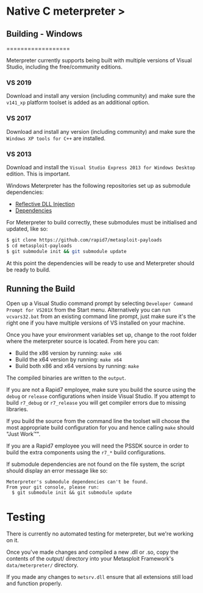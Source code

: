 # Native C meterpreter >

## Building - Windows
==================

Meterpreter currently supports being built with multiple versions of Visual Studio, including the free/community editions.

### VS 2019
Download and install any version (including community) and make sure the `v141_xp` platform toolset is added as an additional option.

### VS 2017
Download and install any version (including community) and make sure the `Windows XP tools for C++` are installed.

### VS 2013
Download and install the `Visual Studio Express 2013 for Windows Desktop` edition. This is important.

Windows Meterpreter has the following repositories set up as submodule dependencies:

* [Reflective DLL Injection][rdi]
* [Dependencies][deps]

For Meterpreter to build correctly, these submodules must be initialised and updated,
like so:

``` bash
$ git clone https://github.com/rapid7/metasploit-payloads
$ cd metasploit-payloads
$ git submodule init && git submodule update
```

At this point the dependencies will be ready to use and Meterpreter should be ready to
build.

Running the Build
-----------------

Open up a Visual Studio command prompt by selecting `Developer Command Prompt for VS201X`
from the Start menu. Alternatively you can run `vcvars32.bat` from an existing command
line prompt, just make sure it's the right one if you have multiple versions of VS
installed on your machine.

Once you have your environment variables set up, change to the root folder where the
meterpreter source is located. From here you can:

* Build the x86 version by running: `make x86`
* Build the x64 version by running: `make x64`
* Build both x86 and x64 versions by running: `make`

The compiled binaries are written to the `output`.

If you are not a Rapid7 employee, make sure you build the source using the `debug` or
`release` configurations when inside Visual Studio. If you attempt to build `r7_debug` or
`r7_release` you will get compiler errors due to missing libraries.

If you build the source from the command line the toolset will choose the most
appropriate build configuration for you and hence calling `make` should "Just Work&trade;".

If you are a Rapid7 employee you will need the PSSDK source in order to build the
extra components using the `r7_*` build configurations.

If submodule dependencies are not found on the file system, the script should display
an error message like so:

```
Meterpreter's submodule dependencies can't be found.
From your git console, please run:
  $ git submodule init && git submodule update
```

Testing
=======

There is currently no automated testing for meterpreter, but we're
working on it.

Once you've made changes and compiled a new .dll or .so, copy the
contents of the output/ directory into your Metasploit Framework's
`data/meterpreter/` directory.

If you made any changes to `metsrv.dll` ensure that all extensions still load
and function properly.

  [rdi]: https://github.com/rapid7/ReflectiveDLLInjection
  [deps]: https://github.com/rapid7/meterpreter-deps
